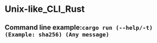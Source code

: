 # Unix-like_CLI_Rust
## Command line example:```cargo run (--help/-t) (Example: sha256) (Any message)```

